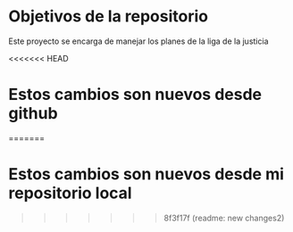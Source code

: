 # Objetivos de la repositorio

Este proyecto se encarga de manejar los planes de la liga de la justicia


<<<<<<< HEAD
# Estos cambios son nuevos desde github
=======
# Estos cambios son nuevos desde mi repositorio local
>>>>>>> 8f3f17f (readme: new changes2)
